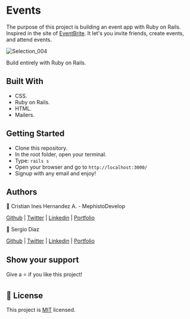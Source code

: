 # Events

The purpose of this project is building an event app with Ruby on Rails. Inspired in the site of [EventBrite](https://www.eventbrite.com/). It let's you invite friends, create events, and attend events.

![Selection_004](https://user-images.githubusercontent.com/49207642/80022541-d4063880-84a1-11ea-9906-d3484be488d1.png)

Build entirely with Ruby on Rails.

## Built With

- CSS.
- Ruby on Rails.
- HTML.
- Mailers.

## Getting Started

- Clone this repository.
- In the root folder, open your terminal.
- Type: `rails s`
- Open your browser and go to `http://localhost:3000/`
- Signup with any email and enjoy!

## Authors

👤 Cristian Ines Hernandez A. - MephistoDevelop

[Github](https://github.com/MephistoDevelop) | [Twitter](https://twitter.com/MephistoDevelop) | [Linkedin](https://www.linkedin.com/in/cristian-hernandez1992/) | [Portfolio](https://mephistodevelop.github.io/MephistoDevelop_webpage/public/)

👤 Sergio Diaz

[Github](https://github.com/serdg0) | [Twitter](https://twitter.com/thesergiod) | [Linkedin](https://www.linkedin.com/in/sergiodiaz-dev/) | [Portfolio](https://sergiodev.netlify.com/)


## Show your support

Give a ⭐️ if you like this project!

## 📝 License

This project is [MIT](lic.url) licensed.
